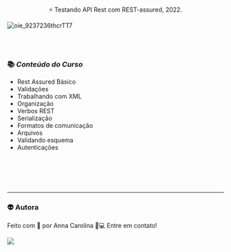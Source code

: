 <p align="center"> ⚡ Testando API Rest com REST-assured, 2022.</p>

![oie_9237236thcrTT7](https://user-images.githubusercontent.com/40298607/114955127-55cd3f80-9e32-11eb-8237-a91978a8a929.gif)

<br>
<br>

<h3>📚 <i>Conteúdo do Curso</i></h3>

- Rest Assured Básico
- Validações
- Trabalhando com XML
- Organização
- Verbos REST
- Serialização
- Formatos de comunicação
- Arquivos
- Validando esquema
- Autenticações
<br>
<br>
<br>
<br>

---
### 👽 Autora
Feito com 💜 por Anna Carolina 👋💻 Entre em contato!


[<img src="https://img.shields.io/badge/linkedin-%230077B5.svg?&style=for-the-badge&logo=linkedin&logoColor=white" />](https://www.linkedin.com/in/accorado)

